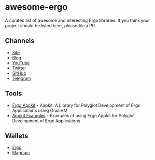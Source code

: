 # awesome-ergo

A curated list of awesome and interesting Ergo libraries. If you think your project should be listed here, please file a PR.

## Channels

- [Site](https://ergoplatform.org/en/)
- [Blog](https://ergoplatform.org/en/blog/)
- [YouTube](https://www.youtube.com/channel/UC7cht_rw6ofX3wTirrQG8kw)
- [Twitter](https://twitter.com/ergoplatformorg)
- [GitHub](https://github.com/ergoplatform)
- [Telegram](https://t.me/ergoplatform)

## Tools

 - [Ergo Appkit](https://github.com/aslesarenko/ergo-appkit) - Appkit: A Library for Polyglot Development of Ergo Applications using GraalVM
 - [Appkit Examples](https://github.com/aslesarenko/ergo-appkit-examples) - Examples of using Ergo Appkit for Polyglot Development of Ergo Applications
 
## Wallets

 - [Ergo](https://ergoplatform.org/en/blog/2019_06_04_wallet-documentation/)
 - [Magnum](https://magnumwallet.co/?coin=erg)
 
